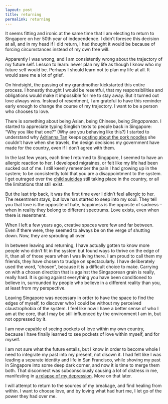 ```yaml
---
layout: post
title: returning 
permalink: returning
---
```

It seems fitting and ironic at the same time that I am electing to return to Singapore on her 50th year of independence. I didn’t foresee this decision at all, and in my head if I did return, I had thought it would be because of forcing circumstances instead of my own free will.

Apparently I was wrong, and I am consistently wrong about the trajectory of my future self. Lesson to learn: never plan my life as though I know who my future self would be. Perhaps I should learn not to plan my life at all. It would save me a lot of grief. 

On hindsight, the passing of my grandmother kickstarted this entire process. I honestly thought I would be resentful, that my responsibilities and obligations would make it impossible for me to stay away. But it turned out love always wins. Instead of resentment, I am grateful to have this reminder early enough to change the course of my trajectory. I want to be a person who chooses to love. 

There is something about being Asian, being Chinese, being _Singaporean_. I started to appreciate typing Singlish texts to people back in Singapore: “Why you like that one?” (Why are you behaving like this?) I started to understand why [Adrianna Tan](http://twitter.com/skinnylatte) keeps [posting about the pork noodles](http://popagandhi.com/2009/11/you-asians-have-two-stomachs/) she couldn’t have when she travels, the design decisions my government have made for the country, even if I don’t agree with them. 

In the last few years, each time I returned to Singapore, I seemed to have an allergic reaction to her. I developed migraines, or felt like my life had been sucked out of me. I still keenly remember the pain I had growing up in the system; to be consistently told that you are a disappointment to the system. I get outraged over the [child suicides](http://www.tnp.sg/news/singapore-news/straight-student-commits-suicide-over-o-level-results-mum-takes-her-own-life) still taking place in the country, or all the limitations that still exist.

But the last trip back, it was the first time ever I didn’t feel allergic to her. The resentment stays, but love has started to seep into my soul. They tell you that love is the opposite of hate, happiness is the opposite of sadness – when in reality they belong to different spectrums. Love exists, even when there is resentment. 

When I left a few years ago, creative spaces were few and far between. Even if there were, they seemed to always be on the verge of shutting down. Now, they are sprouting all over.

In between leaving and returning, I have actually gotten to know more people who didn’t fit in the system but found ways to thrive on the edge of it, than all of those years when I was living there. I am proud to call them my friends, they have chosen to trudge on spectacularly. I have deliberately used the word, “chosen”, because it is a difficult choice to make. Carrying on with a chosen direction that is against the Singaporean grain is really, really hard. It is going against everything you have been conditioned to believe in, surrounded by people who believe in a different reality than you, at least from my perspective.

Leaving Singapore was necessary in order to have the space to find the edges of myself, to discover who I could be without my perceived claustrophobia of the system. I feel like now I have a better sense of who I am at the core, that I may be still influenced by the environment I am in, but not oppressed by it. 

I am now capable of seeing pockets of love within my own country, because I have finally learned to see pockets of love within myself, and for myself.

I am not sure what the future entails, but I know in order to become whole I need to integrate my past into my present, not disown it. I had felt like I was leading a separate identity and life in San Francisco, while shoving my past in Singapore into some deep dark corner, and now it is time to merge them both. That disconnect was subconsciously causing a lot of distress in me, manifesting in [a relapse of my depression](https://www.facebook.com/wynlim/posts/10153574670168223). More on that later.

I will attempt to return to the sources of my breakage, and find healing from within. I want to choose love, and by loving what had hurt me, I let go of the power they had over me.
